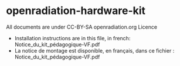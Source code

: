 # openradiation-hardware-kit

All documents are under CC-BY-SA openradiation.org Licence

* Installation instructions are in this file, in french: Notice_du_kit_pédagogique-VF.pdf
* La notice de montage est disponible, en français, dans ce fichier : Notice_du_kit_pédagogique-VF.pdf

